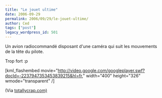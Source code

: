 ```yaml
---
title: "Le jouet ultime"
date: 2006-09-29
permalink: 2006/09/29/le-jouet-ultime/
author: Ced
tags: ["post"]
legacy_wordpress_id: 501
---
```


Un avion radiocommandé disposant d'une caméra qui suit les mouvements de la tête du pilote.

Trop fort :p

<!-- excerpt -->

[kml_flashembed movie="http://video.google.com/googleplayer.swf?docId=-2237947353453839215&hl=fr," width="400" height="326" wmode="transparent" /]

(Via [totallycrap.com)](http://www.totallycrap.com/comments/muthafokking_cool_toy)
